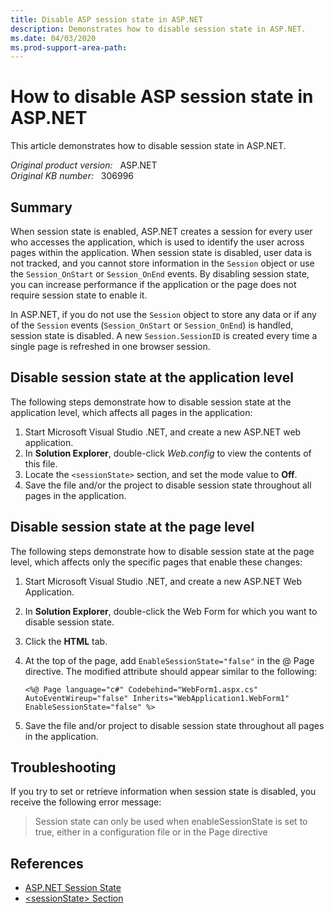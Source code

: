 ```yaml
---
title: Disable ASP session state in ASP.NET
description: Demonstrates how to disable session state in ASP.NET.
ms.date: 04/03/2020
ms.prod-support-area-path:
---
```

# How to disable ASP session state in ASP.NET  

This article demonstrates how to disable session state in ASP.NET.

_Original product version:_ &nbsp; ASP.NET  
_Original KB number:_ &nbsp; 306996

## Summary

When session state is enabled, ASP.NET creates a session for every user who accesses the application, which is used to identify the user across pages within the application. When session state is disabled, user data is not tracked, and you cannot store information in the `Session` object or use the `Session_OnStart` or `Session_OnEnd` events. By disabling session state, you can increase performance if the application or the page does not require session state to enable it.

In ASP.NET, if you do not use the `Session` object to store any data or if any of the `Session` events (`Session_OnStart` or `Session_OnEnd`) is handled, session state is disabled. A new `Session.SessionID` is created every time a single page is refreshed in one browser session.

## Disable session state at the application level

The following steps demonstrate how to disable session state at the application level, which affects all pages in the application:

1. Start Microsoft Visual Studio .NET, and create a new ASP.NET web application.
2. In **Solution Explorer**, double-click *Web.config* to view the contents of this file.
3. Locate the `<sessionState>` section, and set the mode value to **Off**.
4. Save the file and/or the project to disable session state throughout all pages in the application.

## Disable session state at the page level

The following steps demonstrate how to disable session state at the page level, which affects only the specific pages that enable these changes:

1. Start Microsoft Visual Studio .NET, and create a new ASP.NET Web Application.
2. In **Solution Explorer**, double-click the Web Form for which you want to disable session state.
3. Click the **HTML** tab.
4. At the top of the page, add `EnableSessionState="false"` in the @ Page directive. The modified attribute should appear similar to the following:

    ```aspx-csharp
    <%@ Page language="c#" Codebehind="WebForm1.aspx.cs"
    AutoEventWireup="false" Inherits="WebApplication1.WebForm1"
    EnableSessionState="false" %>
    ```

5. Save the file and/or project to disable session state throughout all pages in the application.

## Troubleshooting

If you try to set or retrieve information when session state is disabled, you receive the following error message:

> Session state can only be used when enableSessionState is set to true, either in a configuration file or in the Page directive

## References

- [ASP.NET Session State](/previous-versions/dotnet/articles/ms972429(v=msdn.10))
- [\<sessionState> Section](https://msdn2.microsoft.com/library/h6bb9cz9%28vs.71%29.aspx)
